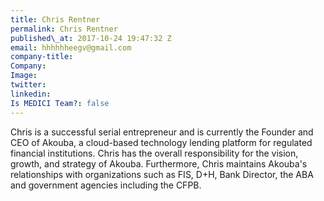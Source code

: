 ```yaml
---
title: Chris Rentner
permalink: Chris Rentner
published\_at: 2017-10-24 19:47:32 Z
email: hhhhhheegv@gmail.com
company-title: 
Company: 
Image: 
twitter: 
linkedin: 
Is MEDICI Team?: false
---
```


Chris is a successful serial entrepreneur and is currently the Founder and CEO of Akouba, a cloud-based technology lending platform for regulated financial institutions. Chris has the overall responsibility for the vision, growth, and strategy of Akouba. Furthermore, Chris maintains Akouba's relationships with organizations such as FIS, D+H, Bank Director, the ABA and government agencies including the CFPB.